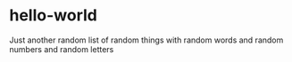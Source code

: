 # hello-world
Just another random list of random things with random words and random numbers and random letters
